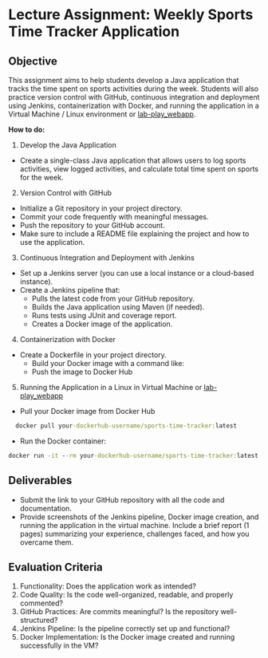 # Lecture Assignment: Weekly Sports Time Tracker Application

## Objective
This assignment aims to help students develop a Java application that tracks the time spent on sports activities during the week. Students will also practice version control with GitHub, continuous integration and deployment using Jenkins, containerization with Docker, and running the application in a Virtual Machine / Linux environment or  [lab-play_webapp](https://labs.play-with-docker.com/).

**How to do:**
1. Develop the Java Application

- Create a single-class Java application that allows users to log sports activities, view logged activities, and calculate total time spent on sports for the week.

2. Version Control with GitHub

- Initialize a Git repository in your project directory.
- Commit your code frequently with meaningful messages.
- Push the repository to your GitHub account.
- Make sure to include a README file explaining the project and how to use the application.

3. Continuous Integration and Deployment with Jenkins

- Set up a Jenkins server (you can use a local instance or a cloud-based instance).
- Create a Jenkins pipeline that:
    - Pulls the latest code from your GitHub repository.
    - Builds the Java application using Maven (if needed).
    - Runs tests  using JUnit and coverage report.
    - Creates a Docker image of the application.

4. Containerization with Docker
- Create a Dockerfile in your project directory. 
    - Build your Docker image with a command like:
    - Push the image to Docker Hub

5. Running the Application in a Linux in Virtual Machine or [lab-play_webapp](https://labs.play-with-docker.com/)

   
- Pull your Docker image from Docker Hub
```cmd
  docker pull your-dockerhub-username/sports-time-tracker:latest
```
- Run the Docker container:
```cmd
docker run -it --rm your-dockerhub-username/sports-time-tracker:latest
```

## Deliverables
- Submit the link to your GitHub repository with all the code and documentation.
- Provide screenshots of the Jenkins pipeline, Docker image creation, and running the application in the virtual machine.
Include a brief report (1 pages) summarizing your experience, challenges faced, and how you overcame them.

## Evaluation Criteria
1. Functionality: Does the application work as intended?
2. Code Quality: Is the code well-organized, readable, and properly commented?
3. GitHub Practices: Are commits meaningful? Is the repository well-structured?
4. Jenkins Pipeline: Is the pipeline correctly set up and functional?
5. Docker Implementation: Is the Docker image created and running successfully in the VM?

